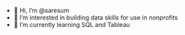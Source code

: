 - 👋 Hi, I’m @saresum
- 👀 I’m interested in building data skills for use in nonprofits
- 🌱 I’m currently learning SQL and Tableau

<!---
saresum/saresum is a ✨ special ✨ repository because its `README.md` (this file) appears on your GitHub profile.
You can click the Preview link to take a look at your changes.
--->
